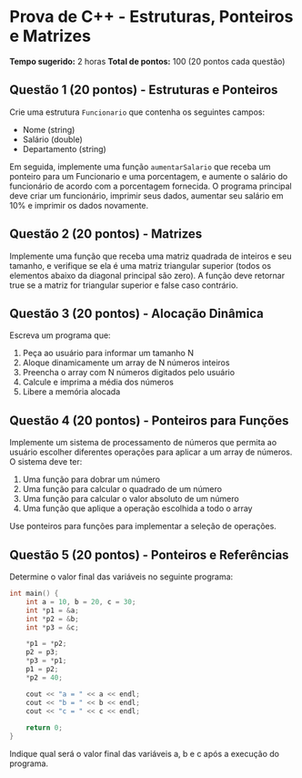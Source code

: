 # Prova de C++ - Estruturas, Ponteiros e Matrizes

**Tempo sugerido:** 2 horas
**Total de pontos:** 100 (20 pontos cada questão)

## Questão 1 (20 pontos) - Estruturas e Ponteiros
Crie uma estrutura `Funcionario` que contenha os seguintes campos:
- Nome (string)
- Salário (double)
- Departamento (string)

Em seguida, implemente uma função `aumentarSalario` que receba um ponteiro para um Funcionario e uma porcentagem, e aumente o salário do funcionário de acordo com a porcentagem fornecida. O programa principal deve criar um funcionário, imprimir seus dados, aumentar seu salário em 10% e imprimir os dados novamente.

## Questão 2 (20 pontos) - Matrizes
Implemente uma função que receba uma matriz quadrada de inteiros e seu tamanho, e verifique se ela é uma matriz triangular superior (todos os elementos abaixo da diagonal principal são zero). A função deve retornar true se a matriz for triangular superior e false caso contrário.

## Questão 3 (20 pontos) - Alocação Dinâmica
Escreva um programa que:
1. Peça ao usuário para informar um tamanho N
2. Aloque dinamicamente um array de N números inteiros
3. Preencha o array com N números digitados pelo usuário
4. Calcule e imprima a média dos números
5. Libere a memória alocada

## Questão 4 (20 pontos) - Ponteiros para Funções
Implemente um sistema de processamento de números que permita ao usuário escolher diferentes operações para aplicar a um array de números. O sistema deve ter:
1. Uma função para dobrar um número
2. Uma função para calcular o quadrado de um número
3. Uma função para calcular o valor absoluto de um número
4. Uma função que aplique a operação escolhida a todo o array

Use ponteiros para funções para implementar a seleção de operações.

## Questão 5 (20 pontos) - Ponteiros e Referências
Determine o valor final das variáveis no seguinte programa:

```cpp
int main() {
    int a = 10, b = 20, c = 30;
    int *p1 = &a;
    int *p2 = &b;
    int *p3 = &c;

    *p1 = *p2;
    p2 = p3;
    *p3 = *p1;
    p1 = p2;
    *p2 = 40;

    cout << "a = " << a << endl;
    cout << "b = " << b << endl;
    cout << "c = " << c << endl;
    
    return 0;
}
```

Indique qual será o valor final das variáveis a, b e c após a execução do programa.